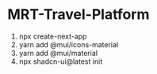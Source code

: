 # MRT-Travel-Platform

1. npx create-next-app
2. yarn add @mui/icons-material
3. yarn add @mui/material
4. npx shadcn-ui@latest init